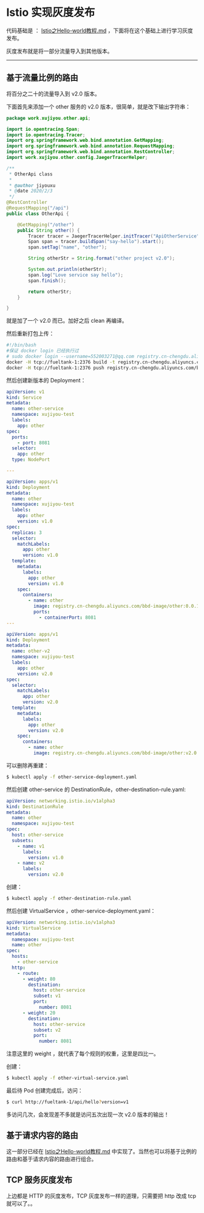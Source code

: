 # Istio 实现灰度发布

代码基础是 ： [Istio之Hello-world教程.md](../Istio之Hello-world教程.md) ，下面将在这个基础上进行学习灰度发布。

灰度发布就是将一部分流量导入到其他版本。

---

## 基于流量比例的路由

将百分之二十的流量导入到 v2.0 版本。

下面首先来添加一个 other 服务的 v2.0 版本，很简单，就是改下输出字符串：

```java
package work.xujiyou.other.api;

import io.opentracing.Span;
import io.opentracing.Tracer;
import org.springframework.web.bind.annotation.GetMapping;
import org.springframework.web.bind.annotation.RequestMapping;
import org.springframework.web.bind.annotation.RestController;
import work.xujiyou.other.config.JaegerTracerHelper;

/**
 * OtherApi class
 *
 * @author jiyouxu
 * @date 2020/2/3
 */
@RestController
@RequestMapping("/api")
public class OtherApi {

    @GetMapping("/other")
    public String other() {
        Tracer tracer = JaegerTracerHelper.initTracer("ApiOtherService");
        Span span = tracer.buildSpan("say-hello").start();
        span.setTag("name", "other");

        String otherStr = String.format("other project v2.0");

        System.out.println(otherStr);
        span.log("Love service say hello");
        span.finish();

        return otherStr;
    }

}
```

就是加了一个 v2.0 而已。加好之后 clean 再编译。

然后重新打包上传：

```bash
#!/bin/bash
#保证 docker login 已经执行过
# sudo docker login --username=552003271@qq.com registry.cn-chengdu.aliyuncs.com
docker -H tcp://fueltank-1:2376 build -t registry.cn-chengdu.aliyuncs.com/bbd-image/other:v2.0  ./
docker -H tcp://fueltank-1:2376 push registry.cn-chengdu.aliyuncs.com/bbd-image/other:v2.0
```

然后创建新版本的 Deployment：

```yaml
apiVersion: v1
kind: Service
metadata:
  name: other-service
  namespace: xujiyou-test
  labels:
    app: other
spec:
  ports:
    - port: 8081
  selector:
    app: other
  type: NodePort

---

apiVersion: apps/v1
kind: Deployment
metadata:
  name: other
  namespace: xujiyou-test
  labels:
    app: other
    version: v1.0
spec:
  replicas: 3
  selector:
    matchLabels:
      app: other
      version: v1.0
  template:
    metadata:
      labels:
        app: other
        version: v1.0
    spec:
      containers:
        - name: other
          image: registry.cn-chengdu.aliyuncs.com/bbd-image/other:0.0.1
          ports:
            - containerPort: 8081
---

apiVersion: apps/v1
kind: Deployment
metadata:
  name: other-v2
  namespace: xujiyou-test
  labels:
    app: other
    version: v2.0
spec:
  selector:
    matchLabels:
      app: other
      version: v2.0
  template:
    metadata:
      labels:
        app: other
        version: v2.0
    spec:
      containers:
        - name: other
          image: registry.cn-chengdu.aliyuncs.com/bbd-image/other:v2.0
```

可以删除再重建：

```bash
$ kubectl apply -f other-service-deployment.yaml
```



然后创建 other-service 的 DestinationRule，other-destination-rule.yaml:

```yaml
apiVersion: networking.istio.io/v1alpha3
kind: DestinationRule
metadata:
  name: other
  namespace: xujiyou-test
spec:
  host: other-service
  subsets:
    - name: v1
      labels:
        version: v1.0
    - name: v2
      labels:
        version: v2.0
```

创建：

```bash
$ kubectl apply -f other-destination-rule.yaml
```



然后创建 VirtualService ，other-service-deployment.yaml：

```yaml
apiVersion: networking.istio.io/v1alpha3
kind: VirtualService
metadata:
  namespace: xujiyou-test
  name: other
spec:
  hosts:
    - other-service
  http:
    - route:
      - weight: 80
        destination:
          host: other-service
          subset: v1
          port:
            number: 8081
      - weight: 20
        destination:
          host: other-service
          subset: v2
          port:
            number: 8081
```

注意这里的 weight ，就代表了每个规则的权重，这里是四比一。

创建：

```bash
$ kubectl apply -f other-virtual-service.yaml
```



最后待 Pod 创建完成后，访问：

```bash
$ curl http://fueltank-1/api/hello?version=v1
```

多访问几次，会发现差不多就是访问五次出现一次 v2.0 版本的输出！



## 基于请求内容的路由

这一部分已经在  [Istio之Hello-world教程.md](../Istio之Hello-world教程.md)  中实现了。当然也可以将基于比例的路由和基于请求内容的路由进行组合。

## TCP 服务灰度发布 

上边都是 HTTP 的灰度发布，TCP 灰度发布一样的道理，只需要把 http 改成 tcp 就可以了。。
